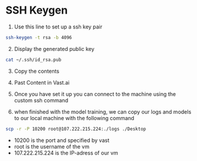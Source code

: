 # SSH Keygen

1. Use this line to set up a ssh key pair
```bash
ssh-keygen -t rsa -b 4096
```

2. Display the generated public key
```bash
cat ~/.ssh/id_rsa.pub
```

3. Copy the contents

4. Past Content in Vast.ai

5. Once you have set it up you can connect to the machine using the custom ssh command

6. when finished with the model training, we can copy our logs and models to our local machine with the following command
```bash
scp -r -P 10200 root@107.222.215.224:./logs ./Desktop
````

- 10200 is the port and specified by vast
- root is the username of the vm
- 107.222.215.224 is the IP-adress of our vm